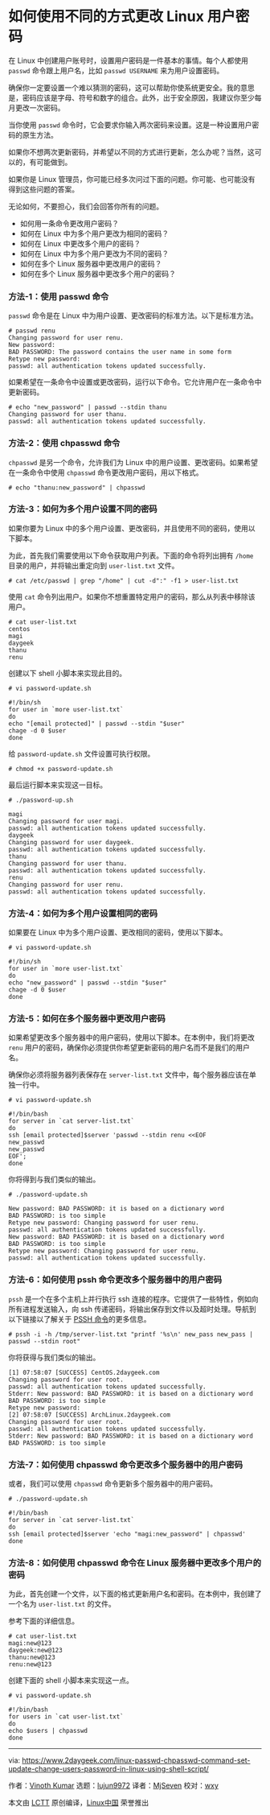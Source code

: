 [#]: collector: (lujun9972)
[#]: translator: (MjSeven)
[#]: reviewer: (wxy)
[#]: publisher: (wxy)
[#]: url: (https://linux.cn/article-10514-1.html)
[#]: subject: (How to Update/Change Users Password in Linux Using Different Ways)
[#]: via: (https://www.2daygeek.com/linux-passwd-chpasswd-command-set-update-change-users-password-in-linux-using-shell-script/)
[#]: author: (Vinoth Kumar https://www.2daygeek.com/author/vinoth/)

如何使用不同的方式更改 Linux 用户密码
======

在 Linux 中创建用户账号时，设置用户密码是一件基本的事情。每个人都使用 `passwd` 命令跟上用户名，比如 `passwd USERNAME` 来为用户设置密码。

确保你一定要设置一个难以猜测的密码，这可以帮助你使系统更安全。我的意思是，密码应该是字母、符号和数字的组合。此外，出于安全原因，我建议你至少每月更改一次密码。

当你使用 `passwd` 命令时，它会要求你输入两次密码来设置。这是一种设置用户密码的原生方法。

如果你不想两次更新密码，并希望以不同的方式进行更新，怎么办呢？当然，这可以的，有可能做到。

如果你是 Linux 管理员，你可能已经多次问过下面的问题。你可能、也可能没有得到这些问题的答案。

无论如何，不要担心，我们会回答你所有的问题。

  * 如何用一条命令更改用户密码？
  * 如何在 Linux 中为多个用户更改为相同的密码？
  * 如何在 Linux 中更改多个用户的密码？
  * 如何在 Linux 中为多个用户更改为不同的密码？
  * 如何在多个 Linux 服务器中更改用户的密码？
  * 如何在多个 Linux 服务器中更改多个用户的密码？

### 方法-1：使用 passwd 命令

`passwd` 命令是在 Linux 中为用户设置、更改密码的标准方法。以下是标准方法。

```
# passwd renu
Changing password for user renu.
New password:
BAD PASSWORD: The password contains the user name in some form
Retype new password:
passwd: all authentication tokens updated successfully.
```

如果希望在一条命令中设置或更改密码，运行以下命令。它允许用户在一条命令中更新密码。

```
# echo "new_password" | passwd --stdin thanu
Changing password for user thanu.
passwd: all authentication tokens updated successfully.
```

### 方法-2：使用 chpasswd 命令

`chpasswd` 是另一个命令，允许我们为 Linux 中的用户设置、更改密码。如果希望在一条命令中使用 `chpasswd` 命令更改用户密码，用以下格式。

```
# echo "thanu:new_password" | chpasswd
```

### 方法-3：如何为多个用户设置不同的密码

如果你要为 Linux 中的多个用户设置、更改密码，并且使用不同的密码，使用以下脚本。

为此，首先我们需要使用以下命令获取用户列表。下面的命令将列出拥有 `/home` 目录的用户，并将输出重定向到 `user-list.txt` 文件。

```
# cat /etc/passwd | grep "/home" | cut -d":" -f1 > user-list.txt
```

使用 `cat` 命令列出用户。如果你不想重置特定用户的密码，那么从列表中移除该用户。

```
# cat user-list.txt
centos
magi
daygeek
thanu
renu
```

创建以下 shell 小脚本来实现此目的。

```
# vi password-update.sh

#!/bin/sh
for user in `more user-list.txt`
do
echo "[email protected]" | passwd --stdin "$user"
chage -d 0 $user
done
```

给 `password-update.sh` 文件设置可执行权限。

```
# chmod +x password-update.sh
```

最后运行脚本来实现这一目标。

```
# ./password-up.sh

magi
Changing password for user magi.
passwd: all authentication tokens updated successfully.
daygeek
Changing password for user daygeek.
passwd: all authentication tokens updated successfully.
thanu
Changing password for user thanu.
passwd: all authentication tokens updated successfully.
renu
Changing password for user renu.
passwd: all authentication tokens updated successfully.
```

### 方法-4：如何为多个用户设置相同的密码

如果要在 Linux 中为多个用户设置、更改相同的密码，使用以下脚本。

```
# vi password-update.sh

#!/bin/sh
for user in `more user-list.txt`
do
echo "new_password" | passwd --stdin "$user"
chage -d 0 $user
done
```

### 方法-5：如何在多个服务器中更改用户密码

如果希望更改多个服务器中的用户密码，使用以下脚本。在本例中，我们将更改 `renu` 用户的密码，确保你必须提供你希望更新密码的用户名而不是我们的用户名。

确保你必须将服务器列表保存在 `server-list.txt` 文件中，每个服务器应该在单独一行中。

```
# vi password-update.sh

#!/bin/bash
for server in `cat server-list.txt`
do
ssh [email protected]$server 'passwd --stdin renu <<EOF
new_passwd
new_passwd
EOF';
done
```

你将得到与我们类似的输出。

```
# ./password-update.sh

New password: BAD PASSWORD: it is based on a dictionary word
BAD PASSWORD: is too simple
Retype new password: Changing password for user renu.
passwd: all authentication tokens updated successfully.
New password: BAD PASSWORD: it is based on a dictionary word
BAD PASSWORD: is too simple
Retype new password: Changing password for user renu.
passwd: all authentication tokens updated successfully.
```

### 方法-6：如何使用 pssh 命令更改多个服务器中的用户密码

`pssh` 是一个在多个主机上并行执行 ssh 连接的程序。它提供了一些特性，例如向所有进程发送输入，向 ssh 传递密码，将输出保存到文件以及超时处理。导航到以下链接以了解关于 [PSSH 命令][1]的更多信息。

```
# pssh -i -h /tmp/server-list.txt "printf '%s\n' new_pass new_pass | passwd --stdin root"
```

你将获得与我们类似的输出。

```
[1] 07:58:07 [SUCCESS] CentOS.2daygeek.com
Changing password for user root.
passwd: all authentication tokens updated successfully.
Stderr: New password: BAD PASSWORD: it is based on a dictionary word
BAD PASSWORD: is too simple
Retype new password:
[2] 07:58:07 [SUCCESS] ArchLinux.2daygeek.com
Changing password for user root.
passwd: all authentication tokens updated successfully.
Stderr: New password: BAD PASSWORD: it is based on a dictionary word
BAD PASSWORD: is too simple
```

### 方法-7：如何使用 chpasswd 命令更改多个服务器中的用户密码

或者，我们可以使用 `chpasswd` 命令更新多个服务器中的用户密码。

```
# ./password-update.sh

#!/bin/bash
for server in `cat server-list.txt`
do
ssh [email protected]$server 'echo "magi:new_password" | chpasswd'
done
```

### 方法-8：如何使用 chpasswd 命令在 Linux 服务器中更改多个用户的密码

为此，首先创建一个文件，以下面的格式更新用户名和密码。在本例中，我创建了一个名为 `user-list.txt` 的文件。

参考下面的详细信息。

```
# cat user-list.txt
magi:new@123
daygeek:new@123
thanu:new@123
renu:new@123
```

创建下面的 shell 小脚本来实现这一点。

```
# vi password-update.sh

#!/bin/bash
for users in `cat user-list.txt`
do
echo $users | chpasswd
done
```

--------------------------------------------------------------------------------

via: https://www.2daygeek.com/linux-passwd-chpasswd-command-set-update-change-users-password-in-linux-using-shell-script/

作者：[Vinoth Kumar][a]
选题：[lujun9972][b]
译者：[MjSeven](https://github.com/MjSeven)
校对：[wxy](https://github.com/wxy)

本文由 [LCTT](https://github.com/LCTT/TranslateProject) 原创编译，[Linux中国](https://linux.cn/) 荣誉推出

[a]: https://www.2daygeek.com/author/vinoth/
[b]: https://github.com/lujun9972
[1]: https://www.2daygeek.com/pssh-parallel-ssh-run-execute-commands-on-multiple-linux-servers/
